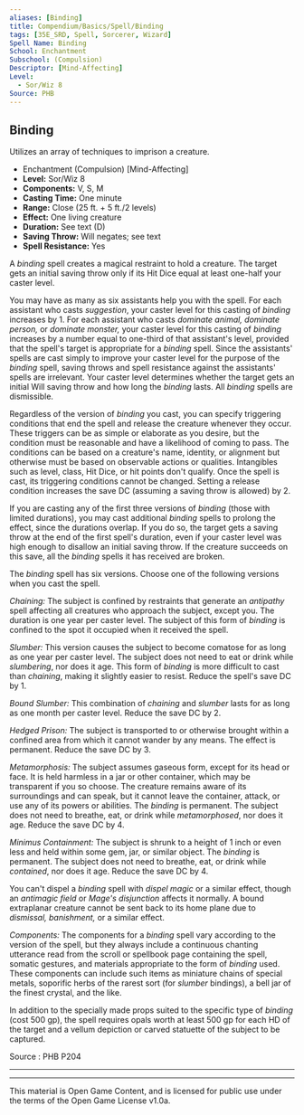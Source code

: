 ```yaml
---
aliases: [Binding]
title: Compendium/Basics/Spell/Binding
tags: [35E_SRD, Spell, Sorcerer, Wizard]
Spell Name: Binding
School: Enchantment
Subschool: (Compulsion)
Descriptor: [Mind-Affecting]
Level:
  - Sor/Wiz 8
Source: PHB
---
```



## Binding

Utilizes an array of techniques to imprison a creature.

*   Enchantment (Compulsion) [Mind-Affecting]
*   **Level:** Sor/Wiz 8
*   **Components:** V, S, M
*   **Casting Time:** One minute
*   **Range:** Close (25 ft. + 5 ft./2 levels)
*   **Effect:** One living creature
*   **Duration:** See text (D)
*   **Saving Throw:** Will negates; see text
*   **Spell Resistance:** Yes

<p>A <i>binding</i> spell creates a magical restraint to hold a creature. The target gets an initial saving throw only if its Hit Dice equal at least one-half your caster level.</p><p>You may have as many as six assistants help you with the spell. For each assistant who casts <i>suggestion</i>, your caster level for this casting of <i>binding</i> increases by 1. For each assistant who casts <i>dominate animal, dominate person,</i> or <i>dominate monster,</i> your caster level for this casting of <i>binding</i> increases by a number equal to one-third of that assistant's level, provided that the spell's target is appropriate for a <i>binding</i> spell. Since the assistants' spells are cast simply to improve your caster level for the purpose of the <i>binding</i> spell, saving throws and spell resistance against the assistants' spells are irrelevant. Your caster level determines whether the target gets an initial Will saving throw and how long the <i>binding</i> lasts. All <i>binding</i> spells are dismissible.</p><p>Regardless of the version of <i>binding</i> you cast, you can specify triggering conditions that end the spell and release the creature whenever they occur. These triggers can be as simple or elaborate as you desire, but the condition must be reasonable and have a likelihood of coming to pass. The conditions can be based on a creature's name, identity, or alignment but otherwise must be based on observable actions or qualities. Intangibles such as level, class, Hit Dice, or hit points don't qualify. Once the spell is cast, its triggering conditions cannot be changed. Setting a release condition increases the save DC (assuming a saving throw is allowed) by 2.</p><p>If you are casting any of the first three versions of <i>binding</i> (those with limited durations), you may cast additional <i>binding</i> spells to prolong the effect, since the durations overlap. If you do so, the target gets a saving throw at the end of the first spell's duration, even if your caster level was high enough to disallow an initial saving throw. If the creature succeeds on this save, all the <i>binding</i> spells it has received are broken.</p><p>The <i>binding</i> spell has six versions. Choose one of the following versions when you cast the spell.</p><p><i>Chaining:</i> The subject is confined by restraints that generate an <i>antipathy</i> spell affecting all creatures who approach the subject, except you. The duration is one year per caster level. The subject of this form of <i>binding</i> is confined to the spot it occupied when it received the spell.</p><p><i>Slumber:</i> This version causes the subject to become comatose for as long as one year per caster level. The subject does not need to eat or drink while <i>slumbering</i>, nor does it age. This form of <i>binding</i> is more difficult to cast than <i>chaining</i>, making it slightly easier to resist. Reduce the spell's save DC by 1.</p><p><i>Bound Slumber:</i> This combination of <i>chaining</i> and <i>slumber</i> lasts for as long as one month per caster level. Reduce the save DC by 2.</p><p><i>Hedged Prison:</i> The subject is transported to or otherwise brought within a confined area from which it cannot wander by any means. The effect is permanent. Reduce the save DC by 3.</p><p><i>Metamorphosis:</i> The subject assumes gaseous form, except for its head or face. It is held harmless in a jar or other container, which may be transparent if you so choose. The creature remains aware of its surroundings and can speak, but it cannot leave the container, attack, or use any of its powers or abilities. The <i>binding</i> is permanent. The subject does not need to breathe, eat, or drink while <i>metamorphosed</i>, nor does it age. Reduce the save DC by 4.</p><p><i>Minimus Containment:</i> The subject is shrunk to a height of 1 inch or even less and held within some gem, jar, or similar object. The <i>binding</i> is permanent. The subject does not need to breathe, eat, or drink while <i>contained</i>, nor does it age. Reduce the save DC by 4.</p><p>You can't dispel a <i>binding</i> spell with <i>dispel magic</i> or a similar effect, though an <i>antimagic field</i> or <i>Mage's disjunction</i> affects it normally. A bound extraplanar creature cannot be sent back to its home plane due to <i>dismissal, banishment,</i> or a similar effect.</p><p><i>Components:</i> The components for a <i>binding</i> spell vary according to the version of the spell, but they always include a continuous chanting utterance read from the scroll or spellbook page containing the spell, somatic gestures, and materials appropriate to the form of <i>binding</i> used. These components can include such items as miniature chains of special metals, soporific herbs of the rarest sort (for <i>slumber</i> bindings), a bell jar of the finest crystal, and the like.</p><p>In addition to the specially made props suited to the specific type of <i>binding</i> (cost 500 gp), the spell requires opals worth at least 500 gp for each HD of the target and a vellum depiction or carved statuette of the subject to be captured.</p>

Source : PHB P204

---

---

This material is Open Game Content, and is licensed for public use under
the terms of the Open Game License v1.0a.
